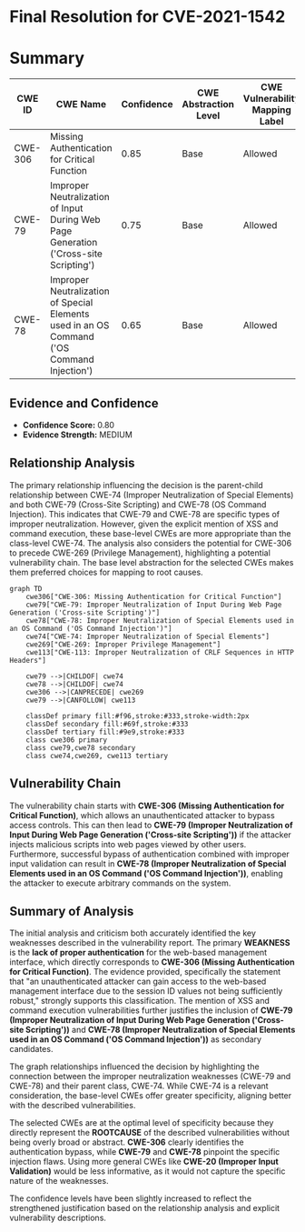 # Final Resolution for CVE-2021-1542

# Summary
| CWE ID | CWE Name | Confidence | CWE Abstraction Level | CWE Vulnerability Mapping Label | CWE-Vulnerability Mapping Notes |
|---|---|---|---|---|---|
| CWE-306 | Missing Authentication for Critical Function | 0.85 | Base | Allowed | Primary CWE |
| CWE-79 | Improper Neutralization of Input During Web Page Generation ('Cross-site Scripting') | 0.75 | Base | Allowed | Secondary Candidate |
| CWE-78 | Improper Neutralization of Special Elements used in an OS Command ('OS Command Injection') | 0.65 | Base | Allowed | Secondary Candidate |

## Evidence and Confidence

*   **Confidence Score:** 0.80
*   **Evidence Strength:** MEDIUM

## Relationship Analysis
The primary relationship influencing the decision is the parent-child relationship between CWE-74 (Improper Neutralization of Special Elements) and both CWE-79 (Cross-Site Scripting) and CWE-78 (OS Command Injection). This indicates that CWE-79 and CWE-78 are specific types of improper neutralization. However, given the explicit mention of XSS and command execution, these base-level CWEs are more appropriate than the class-level CWE-74. The analysis also considers the potential for CWE-306 to precede CWE-269 (Privilege Management), highlighting a potential vulnerability chain. The base level abstraction for the selected CWEs makes them preferred choices for mapping to root causes.

```mermaid
graph TD
    cwe306["CWE-306: Missing Authentication for Critical Function"]
    cwe79["CWE-79: Improper Neutralization of Input During Web Page Generation ('Cross-site Scripting')"]
    cwe78["CWE-78: Improper Neutralization of Special Elements used in an OS Command ('OS Command Injection')"]
    cwe74["CWE-74: Improper Neutralization of Special Elements"]
    cwe269["CWE-269: Improper Privilege Management"]
    cwe113["CWE-113: Improper Neutralization of CRLF Sequences in HTTP Headers"]

    cwe79 -->|CHILDOF| cwe74
    cwe78 -->|CHILDOF| cwe74
    cwe306 -->|CANPRECEDE| cwe269
    cwe79 -->|CANFOLLOW| cwe113

    classDef primary fill:#f96,stroke:#333,stroke-width:2px
    classDef secondary fill:#69f,stroke:#333
    classDef tertiary fill:#9e9,stroke:#333
    class cwe306 primary
    class cwe79,cwe78 secondary
    class cwe74,cwe269, cwe113 tertiary
```

## Vulnerability Chain
The vulnerability chain starts with **CWE-306 (Missing Authentication for Critical Function)**, which allows an unauthenticated attacker to bypass access controls. This can then lead to **CWE-79 (Improper Neutralization of Input During Web Page Generation ('Cross-site Scripting'))** if the attacker injects malicious scripts into web pages viewed by other users. Furthermore, successful bypass of authentication combined with improper input validation can result in **CWE-78 (Improper Neutralization of Special Elements used in an OS Command ('OS Command Injection'))**, enabling the attacker to execute arbitrary commands on the system.

## Summary of Analysis
The initial analysis and criticism both accurately identified the key weaknesses described in the vulnerability report. The primary **WEAKNESS** is the **lack of proper authentication** for the web-based management interface, which directly corresponds to **CWE-306 (Missing Authentication for Critical Function)**. The evidence provided, specifically the statement that "an unauthenticated attacker can gain access to the web-based management interface due to the session ID values not being sufficiently robust," strongly supports this classification. The mention of XSS and command execution vulnerabilities further justifies the inclusion of **CWE-79 (Improper Neutralization of Input During Web Page Generation ('Cross-site Scripting'))** and **CWE-78 (Improper Neutralization of Special Elements used in an OS Command ('OS Command Injection'))** as secondary candidates.

The graph relationships influenced the decision by highlighting the connection between the improper neutralization weaknesses (CWE-79 and CWE-78) and their parent class, CWE-74. While CWE-74 is a relevant consideration, the base-level CWEs offer greater specificity, aligning better with the described vulnerabilities.

The selected CWEs are at the optimal level of specificity because they directly represent the **ROOTCAUSE** of the described vulnerabilities without being overly broad or abstract. **CWE-306** clearly identifies the authentication bypass, while **CWE-79** and **CWE-78** pinpoint the specific injection flaws. Using more general CWEs like **CWE-20 (Improper Input Validation)** would be less informative, as it would not capture the specific nature of the weaknesses.

The confidence levels have been slightly increased to reflect the strengthened justification based on the relationship analysis and explicit vulnerability descriptions.